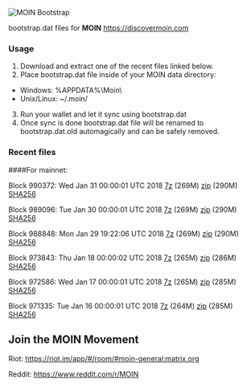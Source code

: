 ![MOIN Bootstrap](https://i.imgur.com/KjM1jMp.jpg)

bootstrap.dat files for **MOIN** https://discovermoin.com

### Usage

1. Download and extract one of the recent files linked below.
2. Place bootstrap.dat file inside of your MOIN data directory:
 - Windows: %APPDATA%\Moin\
 - Unix/Linux: ~/.moin/
3. Run your wallet and let it sync using bootstrap.dat
4. Once sync is done bootstrap.dat file will be renamed to bootstrap.dat.old automagically and can be safely removed.


### Recent files

####For mainnet:

Block 990372: Wed Jan 31 00:00:01 UTC 2018 [7z](https://transfer.sh/hIB76/bootstrap.dat.20180131.7z) (269M) [zip](https://transfer.sh/p0ARC/bootstrap.dat.20180131.zip) (290M) [SHA256](https://transfer.sh/zQhT8/sha256.txt)

Block 989096: Tue Jan 30 00:00:01 UTC 2018 [7z](https://transfer.sh/FyJlj/bootstrap.dat.20180130.7z) (269M) [zip](https://transfer.sh/NQZeq/bootstrap.dat.20180130.zip) (290M) [SHA256](https://transfer.sh/bRClI/sha256.txt)

Block 988848: Mon Jan 29 19:22:06 UTC 2018 [7z](https://transfer.sh/u5IIl/bootstrap.dat.20180129.7z) (269M) [zip](https://transfer.sh/oIIqQ/bootstrap.dat.20180129.zip) (290M) [SHA256](https://transfer.sh/uYd4H/sha256.txt)

Block 973843: Thu Jan 18 00:00:02 UTC 2018 [7z](https://transfer.sh/WB0OR/bootstrap.dat.20180118.7z) (265M) [zip](https://transfer.sh/siYqa/bootstrap.dat.20180118.zip) (286M) [SHA256](https://transfer.sh/KLtLL/sha256.txt)

Block 972586: Wed Jan 17 00:00:01 UTC 2018 [7z](https://transfer.sh/gBUtK/bootstrap.dat.20180117.7z) (265M) [zip](https://transfer.sh/u5FWZ/bootstrap.dat.20180117.zip) (285M) [SHA256](https://transfer.sh/mVvwi/sha256.txt)

Block 971335: Tue Jan 16 00:00:01 UTC 2018 [7z](https://transfer.sh/8bOFb/bootstrap.dat.20180116.7z) (264M) [zip](https://transfer.sh/k5eIz/bootstrap.dat.20180116.zip) (285M) [SHA256](https://transfer.sh/7UPN3/sha256.txt)

## Join the MOIN Movement

Riot: https://riot.im/app/#/room/#moin-general:matrix.org

Reddit: https://www.reddit.com/r/MOIN

